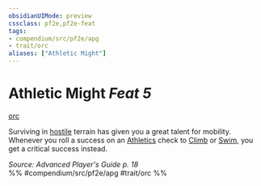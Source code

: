 ```yaml
---
obsidianUIMode: preview
cssclass: pf2e,pf2e-feat
tags:
- compendium/src/pf2e/apg
- trait/orc
aliases: ["Athletic Might"]
---
```

# Athletic Might  *Feat 5*  
[orc](../../Rules/traits/orc.md)  


Surviving in [hostile](../../Rules/conditions.md#Hostile) terrain has given you a great talent for mobility. Whenever you roll a success on an [Athletics](../skills.md#Athletics) check to [Climb](../../Rules/actions/climb.md) or [Swim](../../Rules/actions/swim.md), you get a critical success instead.

*Source: Advanced Player's Guide p. 18*  
%% #compendium/src/pf2e/apg #trait/orc %%